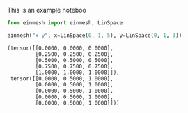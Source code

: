 This is an example noteboo




```python
from einmesh import einmesh, LinSpace

einmesh("x y", x=LinSpace(0, 1, 5), y=LinSpace(0, 1, 3))
```




    (tensor([[0.0000, 0.0000, 0.0000],
             [0.2500, 0.2500, 0.2500],
             [0.5000, 0.5000, 0.5000],
             [0.7500, 0.7500, 0.7500],
             [1.0000, 1.0000, 1.0000]]),
     tensor([[0.0000, 0.5000, 1.0000],
             [0.0000, 0.5000, 1.0000],
             [0.0000, 0.5000, 1.0000],
             [0.0000, 0.5000, 1.0000],
             [0.0000, 0.5000, 1.0000]]))
